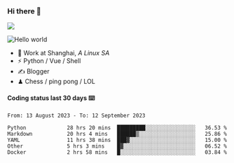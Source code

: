 ### Hi there 👋
![](https://komarev.com/ghpvc/?username=Xuhandsome)


<img src="https://github-readme-stats.vercel.app/api?username=XuHandsome&show_icons=true&theme=merko" alt="Hello world">

<br/>

- 🍻  Work at Shanghai, _A Linux SA_
- ⚡  Python / Vue / Shell
- ✍️  Blogger
- ♟  Chess / ping pong / LOL

#### Coding status last 30 days ⌨️

<!--START_SECTION:waka-->

```text
From: 13 August 2023 - To: 12 September 2023

Python             28 hrs 20 mins  █████████░░░░░░░░░░░░░░░░   36.53 %
Markdown           20 hrs 4 mins   ██████▒░░░░░░░░░░░░░░░░░░   25.86 %
YAML               11 hrs 38 mins  ███▓░░░░░░░░░░░░░░░░░░░░░   15.00 %
Other              5 hrs 3 mins    █▓░░░░░░░░░░░░░░░░░░░░░░░   06.52 %
Docker             2 hrs 58 mins   █░░░░░░░░░░░░░░░░░░░░░░░░   03.84 %
```

<!--END_SECTION:waka-->
